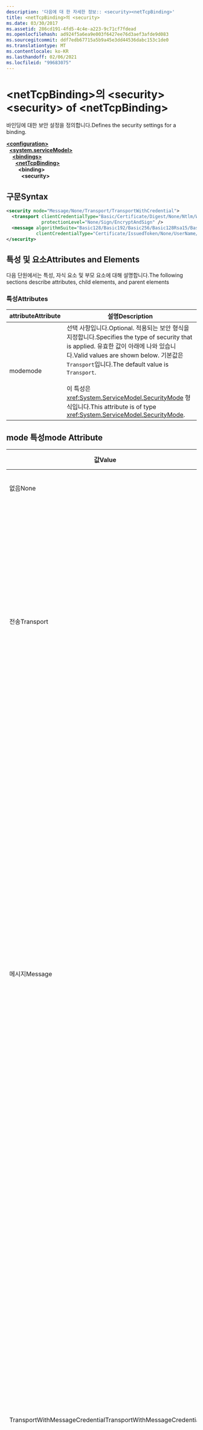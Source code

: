 ```yaml
---
description: '다음에 대 한 자세한 정보:: <security><netTcpBinding>'
title: <netTcpBinding>의 <security>
ms.date: 03/30/2017
ms.assetid: 286cd191-4fd5-4c4e-a223-9c71cf7fdead
ms.openlocfilehash: ad924f5a6ea9e003f6427ee76d3aef3afde9d083
ms.sourcegitcommit: ddf7edb67715a5b9a45e3dd44536dabc153c1de0
ms.translationtype: MT
ms.contentlocale: ko-KR
ms.lasthandoff: 02/06/2021
ms.locfileid: "99683075"
---
```

# <a name="security-of-nettcpbinding"></a><span data-ttu-id="3727b-103">\<netTcpBinding>의 \<security></span><span class="sxs-lookup"><span data-stu-id="3727b-103">\<security> of \<netTcpBinding></span></span>

<span data-ttu-id="3727b-104">바인딩에 대한 보안 설정을 정의합니다.</span><span class="sxs-lookup"><span data-stu-id="3727b-104">Defines the security settings for a binding.</span></span>  
  
[**\<configuration>**](../configuration-element.md)\
&nbsp;&nbsp;[**\<system.serviceModel>**](system-servicemodel.md)\
&nbsp;&nbsp;&nbsp;&nbsp;[**\<bindings>**](bindings.md)\
&nbsp;&nbsp;&nbsp;&nbsp;&nbsp;&nbsp;[**\<netTcpBinding>**](nettcpbinding.md)\
&nbsp;&nbsp;&nbsp;&nbsp;&nbsp;&nbsp;&nbsp;&nbsp;**\<binding>**\
&nbsp;&nbsp;&nbsp;&nbsp;&nbsp;&nbsp;&nbsp;&nbsp;&nbsp;&nbsp;**\<security>**  
  
## <a name="syntax"></a><span data-ttu-id="3727b-105">구문</span><span class="sxs-lookup"><span data-stu-id="3727b-105">Syntax</span></span>  
  
```xml  
<security mode="Message/None/Transport/TransportWithCredential">
  <transport clientCredentialType="Basic/Certificate/Digest/None/Ntlm/Windows"
             protectionLevel="None/Sign/EncryptAndSign" />
  <message algorithmSuite="Basic128/Basic192/Basic256/Basic128Rsa15/Basic256Rsa15/TripleDes/TripleDesRsa15/Basic128Sha256/Basic192Sha256/TripleDesSha256/Basic128Sha256Rsa15/Basic192Sha256Rsa15/Basic256Sha256Rsa15/TripleDesSha256Rsa15"
           clientCredentialType="Certificate/IssuedToken/None/UserName/Windows" />
</security>
```  
  
## <a name="attributes-and-elements"></a><span data-ttu-id="3727b-106">특성 및 요소</span><span class="sxs-lookup"><span data-stu-id="3727b-106">Attributes and Elements</span></span>  

 <span data-ttu-id="3727b-107">다음 단원에서는 특성, 자식 요소 및 부모 요소에 대해 설명합니다.</span><span class="sxs-lookup"><span data-stu-id="3727b-107">The following sections describe attributes, child elements, and parent elements</span></span>  
  
### <a name="attributes"></a><span data-ttu-id="3727b-108">특성</span><span class="sxs-lookup"><span data-stu-id="3727b-108">Attributes</span></span>  
  
|<span data-ttu-id="3727b-109">attribute</span><span class="sxs-lookup"><span data-stu-id="3727b-109">Attribute</span></span>|<span data-ttu-id="3727b-110">설명</span><span class="sxs-lookup"><span data-stu-id="3727b-110">Description</span></span>|  
|---------------|-----------------|  
|<span data-ttu-id="3727b-111">mode</span><span class="sxs-lookup"><span data-stu-id="3727b-111">mode</span></span>|<span data-ttu-id="3727b-112">선택 사항입니다.</span><span class="sxs-lookup"><span data-stu-id="3727b-112">Optional.</span></span> <span data-ttu-id="3727b-113">적용되는 보안 형식을 지정합니다.</span><span class="sxs-lookup"><span data-stu-id="3727b-113">Specifies the type of security that is applied.</span></span> <span data-ttu-id="3727b-114">유효한 값이 아래에 나와 있습니다.</span><span class="sxs-lookup"><span data-stu-id="3727b-114">Valid values are shown below.</span></span> <span data-ttu-id="3727b-115">기본값은 `Transport`입니다.</span><span class="sxs-lookup"><span data-stu-id="3727b-115">The default value is `Transport`.</span></span><br /><br /> <span data-ttu-id="3727b-116">이 특성은 <xref:System.ServiceModel.SecurityMode> 형식입니다.</span><span class="sxs-lookup"><span data-stu-id="3727b-116">This attribute is of type <xref:System.ServiceModel.SecurityMode>.</span></span>|  
  
## <a name="mode-attribute"></a><span data-ttu-id="3727b-117">mode 특성</span><span class="sxs-lookup"><span data-stu-id="3727b-117">mode Attribute</span></span>  
  
|<span data-ttu-id="3727b-118">값</span><span class="sxs-lookup"><span data-stu-id="3727b-118">Value</span></span>|<span data-ttu-id="3727b-119">설명</span><span class="sxs-lookup"><span data-stu-id="3727b-119">Description</span></span>|  
|-----------|-----------------|  
|<span data-ttu-id="3727b-120">없음</span><span class="sxs-lookup"><span data-stu-id="3727b-120">None</span></span>|<span data-ttu-id="3727b-121">보안이 해제되어 있습니다.</span><span class="sxs-lookup"><span data-stu-id="3727b-121">Security is disabled.</span></span>|  
|<span data-ttu-id="3727b-122">전송</span><span class="sxs-lookup"><span data-stu-id="3727b-122">Transport</span></span>|<span data-ttu-id="3727b-123">전송 보안은 TCP를 통한 TLS 또는 SPNego를 사용하여 제공됩니다.</span><span class="sxs-lookup"><span data-stu-id="3727b-123">Transport security is provided using TLS over TCP or SPNego.</span></span> <span data-ttu-id="3727b-124">서비스는 SSL 인증서로 구성해야 할 수도 있습니다.</span><span class="sxs-lookup"><span data-stu-id="3727b-124">The service may need to be configured with SSL certificates.</span></span> <span data-ttu-id="3727b-125">이 모드에서는 보호 수준을 제어할 수 있습니다.</span><span class="sxs-lookup"><span data-stu-id="3727b-125">It is possible to control the protection level with this mode.</span></span>|  
|<span data-ttu-id="3727b-126">메시지</span><span class="sxs-lookup"><span data-stu-id="3727b-126">Message</span></span>|<span data-ttu-id="3727b-127">SOAP 메시지 보안을 사용하여 보안이 제공됩니다.</span><span class="sxs-lookup"><span data-stu-id="3727b-127">Security is provided using SOAP message security.</span></span> <span data-ttu-id="3727b-128">기본적으로 SOAP 본문은 암호화되고 서명됩니다.</span><span class="sxs-lookup"><span data-stu-id="3727b-128">By default, the SOAP body is encrypted and signed.</span></span> <span data-ttu-id="3727b-129">이 모드는 서비스 자격 증명을 클라이언트에서 밴드 외 방식으로 사용할 수 있는지 여부, 사용할 알고리즘 모음, 메시지 본문에 적용될 보호 수준과 같은 다양한 기능을 제공합니다.</span><span class="sxs-lookup"><span data-stu-id="3727b-129">This mode offers a variety of features, such as whether the service credentials are available at the client out of band, the algorithm suite to use, and what level of protection to apply to the message body.</span></span> <span data-ttu-id="3727b-130">클라이언트 인증은 세션당 한 번씩 수행되며 세션 기간 동안 인증 결과가 캐시에 저장됩니다.</span><span class="sxs-lookup"><span data-stu-id="3727b-130">Client authentication is performed once per session and the results of authentication are cached for the duration of the session.</span></span>|  
|<span data-ttu-id="3727b-131">TransportWithMessageCredential</span><span class="sxs-lookup"><span data-stu-id="3727b-131">TransportWithMessageCredential</span></span>|<span data-ttu-id="3727b-132">전송 보안이 메시지 보안과 결합되어 있습니다.</span><span class="sxs-lookup"><span data-stu-id="3727b-132">Transport security is coupled with message security.</span></span> <span data-ttu-id="3727b-133">전송 보안은 TCP를 통한 TLS 또는 SPNego를 사용하여 제공되며 무결성, 기밀성 및 서버 인증을 보장합니다.</span><span class="sxs-lookup"><span data-stu-id="3727b-133">Transport security is provided by TLS over TCP, or SPNego, and ensures integrity, confidentiality, and server authentication.</span></span> <span data-ttu-id="3727b-134">SOAP 메시지 보안에서는 클라이언트 인증이 제공됩니다.</span><span class="sxs-lookup"><span data-stu-id="3727b-134">SOAP message security provides client authentication.</span></span> <span data-ttu-id="3727b-135">기본적으로 클라이언트 인증은 세션당 한 번씩 수행되며 세션 기간 동안 인증 결과가 캐시에 저장됩니다.</span><span class="sxs-lookup"><span data-stu-id="3727b-135">By default, client authentication is performed once per session and the results of authentication are cached for the duration of the session.</span></span>|  
  
### <a name="child-elements"></a><span data-ttu-id="3727b-136">자식 요소</span><span class="sxs-lookup"><span data-stu-id="3727b-136">Child Elements</span></span>  
  
|<span data-ttu-id="3727b-137">요소</span><span class="sxs-lookup"><span data-stu-id="3727b-137">Element</span></span>|<span data-ttu-id="3727b-138">설명</span><span class="sxs-lookup"><span data-stu-id="3727b-138">Description</span></span>|  
|-------------|-----------------|  
|[\<transport>](transport-of-nettcpbinding.md)|<span data-ttu-id="3727b-139">전송의 보안 설정을 정의합니다.</span><span class="sxs-lookup"><span data-stu-id="3727b-139">Defines the security settings for the transport.</span></span> <span data-ttu-id="3727b-140">이 요소는 <xref:System.ServiceModel.Configuration.TcpTransportSecurityElement> 형식입니다.</span><span class="sxs-lookup"><span data-stu-id="3727b-140">This element is of type <xref:System.ServiceModel.Configuration.TcpTransportSecurityElement>.</span></span>|  
|[\<message>](message-element-of-nettcpbinding.md)|<span data-ttu-id="3727b-141">메시지에 대한 보안 설정을 정의합니다.</span><span class="sxs-lookup"><span data-stu-id="3727b-141">Defines the security settings for the message.</span></span> <span data-ttu-id="3727b-142">이 요소는 <xref:System.ServiceModel.Configuration.MessageSecurityOverTcpElement> 형식입니다.</span><span class="sxs-lookup"><span data-stu-id="3727b-142">This element is of type <xref:System.ServiceModel.Configuration.MessageSecurityOverTcpElement>.</span></span>|  
  
### <a name="parent-elements"></a><span data-ttu-id="3727b-143">부모 요소</span><span class="sxs-lookup"><span data-stu-id="3727b-143">Parent Elements</span></span>  
  
|<span data-ttu-id="3727b-144">요소</span><span class="sxs-lookup"><span data-stu-id="3727b-144">Element</span></span>|<span data-ttu-id="3727b-145">설명</span><span class="sxs-lookup"><span data-stu-id="3727b-145">Description</span></span>|  
|-------------|-----------------|  
|<span data-ttu-id="3727b-146">바인딩</span><span class="sxs-lookup"><span data-stu-id="3727b-146">binding</span></span>|<span data-ttu-id="3727b-147">의 바인딩 요소 [\<netTcpBinding>](nettcpbinding.md) 입니다.</span><span class="sxs-lookup"><span data-stu-id="3727b-147">The binding element of the [\<netTcpBinding>](nettcpbinding.md).</span></span>|  
  
## <a name="remarks"></a><span data-ttu-id="3727b-148">설명</span><span class="sxs-lookup"><span data-stu-id="3727b-148">Remarks</span></span>  

 <span data-ttu-id="3727b-149">각 표준 바인딩은 전송 보안 요구 사항을 제어 하기 위한 매개 변수를 제공 합니다.</span><span class="sxs-lookup"><span data-stu-id="3727b-149">Each of the standard bindings provides parameters for controlling the transfer security requirements.</span></span> <span data-ttu-id="3727b-150">이러한 매개 변수에는 일반적으로 메시지 수준 또는 전송 수준 보안이 사용 되는지 여부와 선택 된 클라이언트 자격 증명 형식을 지정 하는 보안 모드가 포함 됩니다.</span><span class="sxs-lookup"><span data-stu-id="3727b-150">These parameters typically include the security mode that specified whether message-level or transport-level security is used and the choice of client credential type.</span></span> <span data-ttu-id="3727b-151">이러한 매개 변수가 제공 하는 옵션에 따라 적절 한 보안을 사용 하 여 채널 스택이 생성 됩니다.</span><span class="sxs-lookup"><span data-stu-id="3727b-151">Based on the choice of options these parameters present, a channel stack is constructed with appropriate security.</span></span>  
  
 <span data-ttu-id="3727b-152">WCF (Windows Communication Foundation)에서 제공 하는 시스템 제공 바인딩은 가장 일반적인 시나리오 요구 사항 중 일부를 충족 하도록 설계 된 집합입니다.</span><span class="sxs-lookup"><span data-stu-id="3727b-152">The system-provided bindings supplied by Windows Communication Foundation (WCF) are a set designed to meet some of the most common scenario requirements.</span></span> <span data-ttu-id="3727b-153">이러한 각 바인딩은 특정 대상 시나리오에 대 한 보안 요구 사항을 지정할 수 있습니다.</span><span class="sxs-lookup"><span data-stu-id="3727b-153">Each of these bindings allows the specification of security requirements for some specific targeted scenarios.</span></span>  
  
 <span data-ttu-id="3727b-154">이 구성 요소는 `netTcpBinding`의 보안 사양을 제공합니다.</span><span class="sxs-lookup"><span data-stu-id="3727b-154">This configuration element provides the security specifications for `netTcpBinding`.</span></span> <span data-ttu-id="3727b-155">이는 시스템 간 통신에 적합 한 안전 하 고 신뢰할 수 있으며 최적화 된 바인딩입니다.</span><span class="sxs-lookup"><span data-stu-id="3727b-155">This is a secure, reliable, optimized binding suitable for cross-machine communication.</span></span> <span data-ttu-id="3727b-156">기본적으로 메시지 배달을 위한 TCP, 메시지 보안 및 인증을 위한 Windows 보안, 안정성을 위한 WS-Reliable Messaging 및 이진 메시지 인코딩을 지원하는 런타임 통신 스택을 생성합니다.</span><span class="sxs-lookup"><span data-stu-id="3727b-156">By default it generates a runtime communication stack supporting TCP for message delivery and Windows Security for message security and authentication, WS-ReliableMessaging for reliability, and binary message encoding.</span></span>  
  
## <a name="see-also"></a><span data-ttu-id="3727b-157">참고 항목</span><span class="sxs-lookup"><span data-stu-id="3727b-157">See also</span></span>

- <xref:System.ServiceModel.NetTcpSecurity>
- <xref:System.ServiceModel.NetTcpBinding.Security%2A>
- <xref:System.ServiceModel.Configuration.NetTcpBindingElement.Security%2A>
- <xref:System.ServiceModel.Configuration.NetTcpSecurityElement>
- [<span data-ttu-id="3727b-158">서비스 및 클라이언트에 보안 설정</span><span class="sxs-lookup"><span data-stu-id="3727b-158">Securing Services and Clients</span></span>](../../../wcf/feature-details/securing-services-and-clients.md)
- [<span data-ttu-id="3727b-159">바인딩</span><span class="sxs-lookup"><span data-stu-id="3727b-159">Bindings</span></span>](../../../wcf/bindings.md)
- [<span data-ttu-id="3727b-160">시스템 제공 바인딩 구성</span><span class="sxs-lookup"><span data-stu-id="3727b-160">Configuring System-Provided Bindings</span></span>](../../../wcf/feature-details/configuring-system-provided-bindings.md)
- [<span data-ttu-id="3727b-161">바인딩을 사용하여 서비스 및 클라이언트 구성</span><span class="sxs-lookup"><span data-stu-id="3727b-161">Using Bindings to Configure Services and Clients</span></span>](../../../wcf/using-bindings-to-configure-services-and-clients.md)
- [\<binding>](bindings.md)
